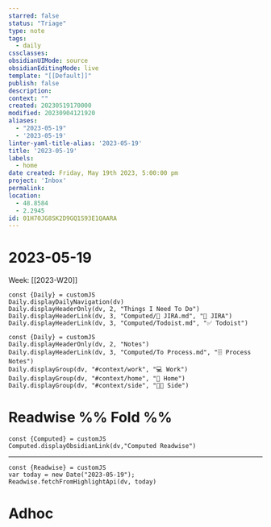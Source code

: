 ```yaml
---
starred: false
status: "Triage"
type: note
tags:
  - daily
cssclasses: 
obsidianUIMode: source
obsidianEditingMode: live
template: "[[Default]]"
publish: false
description: 
context: ""
created: 20230519170000
modified: 20230904121920
aliases:
  - "2023-05-19"
  - '2023-05-19'
linter-yaml-title-alias: '2023-05-19'
title: '2023-05-19'
labels:
  - home
date created: Friday, May 19th 2023, 5:00:00 pm
project: 'Inbox'
permalink: 
location:
  - 48.8584
  - 2.2945
id: 01H70JG8SK2D9GQ1S93E1QAARA
---
```


# 2023-05-19

Week: [[2023-W20]]

```dataviewjs
const {Daily} = customJS
Daily.displayDailyNavigation(dv)
Daily.displayHeaderOnly(dv, 2, "Things I Need To Do")
Daily.displayHeaderLink(dv, 3, "Computed/🎫 JIRA.md", "🎫 JIRA")
Daily.displayHeaderLink(dv, 3, "Computed/Todoist.md", "✅ Todoist")
```


```dataviewjs
const {Daily} = customJS
Daily.displayHeaderOnly(dv, 2, "Notes")
Daily.displayHeaderLink(dv, 3, "Computed/To Process.md", "🗄️ Process Notes")
Daily.displayGroup(dv, "#context/work", "💻 Work")
Daily.displayGroup(dv, "#context/home", "🏡 Home")
Daily.displayGroup(dv, "#context/side", "👨‍💻 Side")
```

# Readwise %% Fold %%

```dataviewjs
const {Computed} = customJS
Computed.displayObsidianLink(dv,"Computed Readwise")
```

---

```dataviewjs
const {Readwise} = customJS
var today = new Date("2023-05-19");
Readwise.fetchFromHighlightApi(dv, today)
```

# Adhoc
